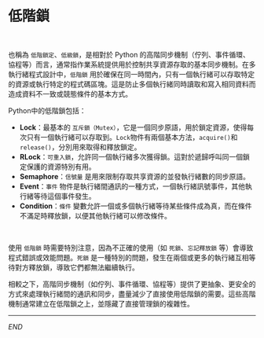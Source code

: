 # 低階鎖

<br>

也稱為 `低階鎖定`、`低級鎖`，是相對於 Python 的高階同步機制（佇列、事件循環、協程等）而言，通常指作業系統提供用於控制共享資源存取的基本同步機制。在多執行緒程式設計中，`低階鎖` 用於確保在同一時間內，只有一個執行緒可以存取特定的資源或執行特定的程式碼區塊。這是防止多個執行緒同時讀取和寫入相同資料而造成資料不一致或競態條件的基本方式。

Python中的低階鎖包括：

- **Lock**：最基本的 `互斥鎖（Mutex）`，它是一個同步原語，用於鎖定資源，使得每次只有一個執行緒可以存取到。`Lock`物件有兩個基本方法，`acquire()`和 `release()`，分別用來取得和釋放鎖定。
- **RLock**：`可重入鎖`，允許同一個執行緒多次獲得鎖。這對於遞歸呼叫同一個鎖定保護的資源特別有用。
- **Semaphore**：`信號量` 是用來限制存取共享資源的並發執行緒數的同步原語。
- **Event**：`事件` 物件是執行緒間通訊的一種方式，一個執行緒訊號事件，其他執行緒等待這個事件發生。
- **Condition**：`條件` 變數允許一個或多個執行緒等待某些條件成為真，而在條件不滿足時釋放鎖，以便其他執行緒可以修改條件。

<br>

使用 `低階鎖` 時需要特別注意，因為不正確的使用（如 `死鎖`、`忘記釋放鎖` 等）會導致程式錯誤或效能問題。`死鎖` 是一種特別的問題，發生在兩個或更多的執行緒互相等待對方釋放鎖，導致它們都無法繼續執行。

相較之下，高階同步機制（如佇列、事件循環、協程等）提供了更抽象、更安全的方式來處理執行緒間的通訊和同步，盡量減少了直接使用低階鎖的需要。這些高階機制通常建立在低階鎖之上，並隱藏了直接管理鎖的複雜性。


___

_END_